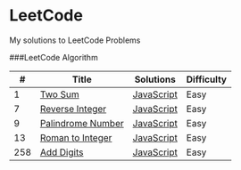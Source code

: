 LeetCode
========

My solutions to LeetCode Problems

###LeetCode Algorithm

| # | Title | Solutions | Difficulty |
|---| ----- | --------- | ---------- |
|1|[Two Sum](https://leetcode.com/problems/two-sum/) | [JavaScript](./algorithms/two-sum.js) |Easy|
|7|[Reverse Integer](https://leetcode.com/problems/reverse-integer/) | [JavaScript](./algorithms/reverse-integer.js) |Easy|
|9|[Palindrome Number](https://leetcode.com/problems/palindrome-number/) | [JavaScript](./algorithms/palindrome-number.js) |Easy|
|13|[Roman to Integer](https://leetcode.com/problems/roman-to-integer/) | [JavaScript](./algorithms/roman-to-integer.js) |Easy|
|258|[Add Digits](https://leetcode.com/problems/add-digits/) | [JavaScript](./algorithms/add-digits.js) |Easy|
